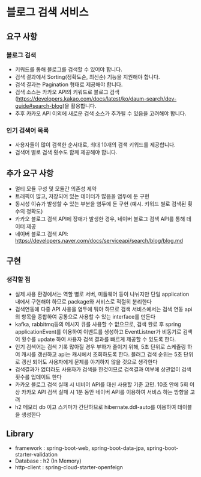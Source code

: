 # 블로그 검색 서비스

## 요구 사항

### 블로그 검색

- 키워드를 통해 블로그를 검색할 수 있어야 합니다.
- 검색 결과에서 Sorting(정확도순, 최신순) 기능을 지원해야 합니다.
- 검색 결과는 Pagination 형태로 제공해야 합니다.
- 검색 소스는 카카오 API의 키워드로 블로그 검색(https://developers.kakao.com/docs/latest/ko/daum-search/dev-guide#search-blog)을 활용합니다.
- 추후 카카오 API 이외에 새로운 검색 소스가 추가될 수 있음을 고려해야 합니다.

### 인기 검색어 목록

- 사용자들이 많이 검색한 순서대로, 최대 10개의 검색 키워드를 제공합니다.
- 검색어 별로 검색 횟수도 함께 제공해야 합니다.

## 추가 요구 사항

- 멀티 모듈 구성 및 모듈간 의존성 제약
- 트래픽이 많고, 저장되어 있는 데이터가 많음을 염두에 둔 구현
- 동시성 이슈가 발생할 수 있는 부분을 염두에 둔 구현 (예시. 키워드 별로 검색된 횟수의 정확도)
- 카카오 블로그 검색 API에 장애가 발생한 경우, 네이버 블로그 검색 API를 통해 데이터 제공
- 네이버 블로그 검색 API: https://developers.naver.com/docs/serviceapi/search/blog/blog.md

## 구현

### 생각할 점

- 실제 사용 환경에서는 역할 별로 서버, 미들웨어 등이 나뉘지만 단일 application 내에서 구현해야 하므로 package와 서비스로 적절히 분리한다
- 검색연동에 다중 API 사용을 염두에 둬야 하므로 검색 서비스에서는 검색 연동 api의 항목을 종합하여 공통으로 사용할 수 있는 interface를 만든다
- kafka, rabbitmq등의 메시지 큐를 사용할 수 없으므로, 검색 완료 후 spring applicationEvent를 이용하여 이벤트를 생성하고 EventListner가 비동기로 검색어 횟수를 update
  하여 사용자 검색 결과를 빠르게 제공할 수 있도록 한다.
- 인기 검색어는 검색 기록 많아질 경우 부하가 줄이기 위해, 5초 단위로 스케쥴링 하여 캐시를 갱신하고 api는 캐시에서 조회하도록 한다. 블러그 검색 순위는 5초 단위로 갱신 되어도 사용자에게 문제를 야기하지
  않을 것으로 생각한다
- 검색결과가 없더라도 사용자가 검색을 한것이므로 검색결과 여부에 상관없이 검색 횟수를 업데이트 한다
- 카카오 블로그 검색 실패 시 네비어 API를 대신 사용할 기준 고민. 10초 안에 5회 이상 카카오 API 검색 실패 시 1분 동안 네이버 API를 이용하여 서비스 하는 방향을 고려
- h2 메모리 db 이고 스키마가 간단하므로 hibernate.ddl-auto를 이용하여 테이블을 생성한다

## Library

- framework : spring-boot-web, spring-boot-data-jpa, spring-boot-starter-validation
- Database : h2 (In Memory)
- http-client : spring-cloud-starter-openfeign
